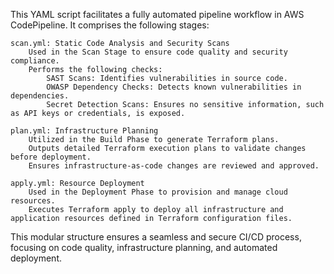 This YAML script facilitates a fully automated pipeline workflow in AWS CodePipeline. It comprises the following stages:

    scan.yml: Static Code Analysis and Security Scans
        Used in the Scan Stage to ensure code quality and security compliance.
        Performs the following checks:
            SAST Scans: Identifies vulnerabilities in source code.
            OWASP Dependency Checks: Detects known vulnerabilities in dependencies.
            Secret Detection Scans: Ensures no sensitive information, such as API keys or credentials, is exposed.

    plan.yml: Infrastructure Planning
        Utilized in the Build Phase to generate Terraform plans.
        Outputs detailed Terraform execution plans to validate changes before deployment.
        Ensures infrastructure-as-code changes are reviewed and approved.

    apply.yml: Resource Deployment
        Used in the Deployment Phase to provision and manage cloud resources.
        Executes Terraform apply to deploy all infrastructure and application resources defined in Terraform configuration files.

This modular structure ensures a seamless and secure CI/CD process, focusing on code quality, infrastructure planning, and automated deployment.